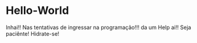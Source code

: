 # Hello-World
Inhai!!
Nas tentativas de ingressar na programação!!!
da um Help ai!!
Seja paciênte!
Hidrate-se!
